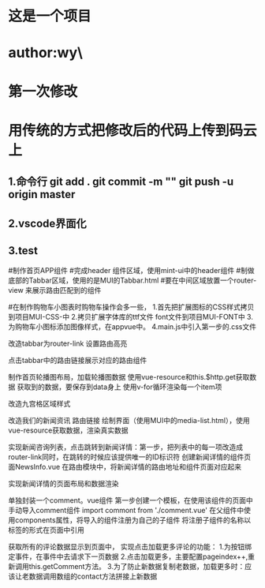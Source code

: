 # 这是一个项目
# author:wy\
# 第一次修改
# 用传统的方式把修改后的代码上传到码云上
## 1.命令行 git add .          git commit -m ""         git push -u origin master
## 2.vscode界面化
## 3.test

#制作首页APP组件
#完成header 组件区域，使用mint-ui中的header组件
#制做底部的Tabbar区域，使用的是MUI的Tabbar.html
#要在中间区域放置一个router-view 来展示路由匹配到的组件

#在制作购物车小图表时购物车操作会多一些，
1.首先把扩展图标的CSS样式拷贝到项目MUI-CSS-中
2.拷贝扩展字体库的ttf文件  font文件到项目MUI-FONT中
3.为购物车小图标添加图像样式，在appvue中。
4.main.js中引入第一步的.css文件

改造tabbar为router-link
设置路由高亮

点击tabbar中的路由链接展示对应的路由组件

制作首页轮播图布局，加载轮播图数据
使用vue-resource和this.$http.get获取数据
获取到的数据，要保存到data身上
使用v-for循环渲染每一个item项

改造九宫格区域样式

改造我们的新闻资讯 路由链接
绘制界面（使用MUI中的media-list.html），使用vue-resource获取数据，渲染真实数据

实现新闻咨询列表，点击跳转到新闻详情：第一步，把列表中的每一项改造成router-link同时，在跳转的时候应该提供唯一的ID标识符
创建新闻详情的组件页面NewsInfo.vue
在路由模块中，将新闻详情的路由地址和组件页面对应起来

实现新闻详情的页面布局和数据渲染

单独封装一个comment。vue组件
第一步创建一个模板，在使用该组件的页面中手动导入comment组件 import commont from './comment.vue'
在父组件中使用components属性，将导入的组件注册为自己的子组件
将注册子组件的名称以标签的形式在页面中引用

获取所有的评论数据显示到页面中，
实现点击加载更多评论的功能：
1.为按钮绑定事件，在事件中去请求下一页数据
2.点击加载更多，主要配置pageindex++,重新调用this.getComment方法。
3.为了防止新数据复制老数据，加载更多时：应该让老数据调用数组的contact方法拼接上新数据